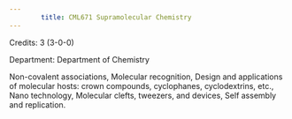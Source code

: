 ```yaml
---
        title: CML671 Supramolecular Chemistry
---
```

Credits: 3 (3-0-0)

Department: Department of Chemistry

Non-covalent associations, Molecular recognition, Design and applications of molecular hosts: crown compounds, cyclophanes, cyclodextrins, etc., Nano technology, Molecular clefts, tweezers, and devices, Self assembly and replication.